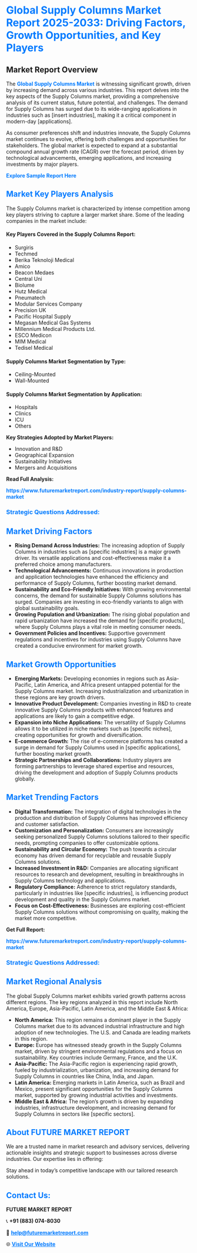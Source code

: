 <h1 style="color: #007BFF;">Global Supply Columns Market Report 2025-2033: Driving Factors, Growth Opportunities, and Key Players</h1>

<section id="overview">
<h2>Market Report Overview</h2>
<p>The <a href="https://www.futuremarketreport.com/industry-report/supply-columns-market" style="color: #007BFF; text-decoration: none;"><strong>Global Supply Columns Market</strong></a> is witnessing significant growth, driven by increasing demand across various industries. This report delves into the key aspects of the Supply Columns market, providing a comprehensive analysis of its current status, future potential, and challenges. The demand for Supply Columns has surged due to its wide-ranging applications in industries such as [insert industries], making it a critical component in modern-day [applications].</p>
<p>As consumer preferences shift and industries innovate, the Supply Columns market continues to evolve, offering both challenges and opportunities for stakeholders. The global market is expected to expand at a substantial compound annual growth rate (CAGR) over the forecast period, driven by technological advancements, emerging applications, and increasing investments by major players.</p>
</section>

<section id="overview">
<p><a href="https://www.futuremarketreport.com/request-sample/reportId=56527" style="color: #007BFF; text-decoration: none;"><strong>Explore Sample Report Here</strong></a></p>
</section>

<section id="key-players">
<h2 style="color: #007BFF;">Market Key Players Analysis</h2>
<p>The Supply Columns market is characterized by intense competition among key players striving to capture a larger market share. Some of the leading companies in the market include:</p>
<h4>Key Players Covered in the Supply Columns Report:</h4>
<ul><li>Surgiris</li><li>Techmed</li><li>Berika Teknoloji Medical</li><li>Amico</li><li>Beacon Medaes</li><li>Central Uni</li><li>Biolume</li><li>Hutz Medical</li><li>Pneumatech</li><li>Modular Services Company</li><li>Precision UK</li><li>Pacific Hospital Supply</li><li>Megasan Medical Gas Systems</li><li>Millennium Medical Products Ltd.</li><li>ESCO Medicon</li><li>MIM Medical</li><li>Tedisel Medical</li></ul>
<h4>Supply Columns Market Segmentation by Type:</h4>
<ul><li>Ceiling-Mounted</li><li>Wall-Mounted</li></ul>

<h4>Supply Columns Market Segmentation by Application:</h4>
<ul><li>Hospitals</li><li>Clinics</li><li>ICU</li><li>Others</li></ul>
<p><strong>Key Strategies Adopted by Market Players:</strong></p>
<ul>
<li>Innovation and R&D</li>
<li>Geographical Expansion</li>
<li>Sustainability Initiatives</li>
<li>Mergers and Acquisitions</li>
</ul>
</section>

<section>
<p><strong>Read Full Analysis: </strong></p><a href="https://www.futuremarketreport.com/industry-report/supply-columns-market" style="color: #007BFF; text-decoration: none;"><strong>https://www.futuremarketreport.com/industry-report/supply-columns-market</strong></a>
<h3 style="color: #007BFF;">Strategic Questions Addressed:</h3>
</section>

<section id="driving-factors">
<h2 style="color: #007BFF;">Market Driving Factors</h2>
<ul>
<li><strong>Rising Demand Across Industries:</strong> The increasing adoption of Supply Columns in industries such as [specific industries] is a major growth driver. Its versatile applications and cost-effectiveness make it a preferred choice among manufacturers.</li>
<li><strong>Technological Advancements:</strong> Continuous innovations in production and application technologies have enhanced the efficiency and performance of Supply Columns, further boosting market demand.</li>
<li><strong>Sustainability and Eco-Friendly Initiatives:</strong> With growing environmental concerns, the demand for sustainable Supply Columns solutions has surged. Companies are investing in eco-friendly variants to align with global sustainability goals.</li>
<li><strong>Growing Population and Urbanization:</strong> The rising global population and rapid urbanization have increased the demand for [specific products], where Supply Columns plays a vital role in meeting consumer needs.</li>
<li><strong>Government Policies and Incentives:</strong> Supportive government regulations and incentives for industries using Supply Columns have created a conducive environment for market growth.</li>
</ul>
</section>

<section id="growth-opportunities">
<h2 style="color: #007BFF;">Market Growth Opportunities</h2>
<ul>
<li><strong>Emerging Markets:</strong> Developing economies in regions such as Asia-Pacific, Latin America, and Africa present untapped potential for the Supply Columns market. Increasing industrialization and urbanization in these regions are key growth drivers.</li>
<li><strong>Innovative Product Development:</strong> Companies investing in R&D to create innovative Supply Columns products with enhanced features and applications are likely to gain a competitive edge.</li>
<li><strong>Expansion into Niche Applications:</strong> The versatility of Supply Columns allows it to be utilized in niche markets such as [specific niches], creating opportunities for growth and diversification.</li>
<li><strong>E-commerce Growth:</strong> The rise of e-commerce platforms has created a surge in demand for Supply Columns used in [specific applications], further boosting market growth.</li>
<li><strong>Strategic Partnerships and Collaborations:</strong> Industry players are forming partnerships to leverage shared expertise and resources, driving the development and adoption of Supply Columns products globally.</li>
</ul>
</section>

<section id="trending-factors">
<h2 style="color: #007BFF;">Market Trending Factors</h2>
<ul>
<li><strong>Digital Transformation:</strong> The integration of digital technologies in the production and distribution of Supply Columns has improved efficiency and customer satisfaction.</li>
<li><strong>Customization and Personalization:</strong> Consumers are increasingly seeking personalized Supply Columns solutions tailored to their specific needs, prompting companies to offer customizable options.</li>
<li><strong>Sustainability and Circular Economy:</strong> The push towards a circular economy has driven demand for recyclable and reusable Supply Columns solutions.</li>
<li><strong>Increased Investment in R&D:</strong> Companies are allocating significant resources to research and development, resulting in breakthroughs in Supply Columns technology and applications.</li>
<li><strong>Regulatory Compliance:</strong> Adherence to strict regulatory standards, particularly in industries like [specific industries], is influencing product development and quality in the Supply Columns market.</li>
<li><strong>Focus on Cost-Effectiveness:</strong> Businesses are exploring cost-efficient Supply Columns solutions without compromising on quality, making the market more competitive.</li>
</ul>
</section>

<section>
<p><strong>Get Full Report: </strong></p><a href="https://www.futuremarketreport.com/industry-report/supply-columns-market" style="color: #007BFF; text-decoration: none;"><strong>https://www.futuremarketreport.com/industry-report/supply-columns-market</strong></a>
<h3 style="color: #007BFF;">Strategic Questions Addressed:</h3>
</section>


<section id="regional-analysis">
<h2 style="color: #007BFF;">Market Regional Analysis</h2>
<p>The global Supply Columns market exhibits varied growth patterns across different regions. The key regions analyzed in this report include North America, Europe, Asia-Pacific, Latin America, and the Middle East & Africa:</p>
<ul>
<li><strong>North America:</strong> This region remains a dominant player in the Supply Columns market due to its advanced industrial infrastructure and high adoption of new technologies. The U.S. and Canada are leading markets in this region.</li>
<li><strong>Europe:</strong> Europe has witnessed steady growth in the Supply Columns market, driven by stringent environmental regulations and a focus on sustainability. Key countries include Germany, France, and the U.K.</li>
<li><strong>Asia-Pacific:</strong> The Asia-Pacific region is experiencing rapid growth, fueled by industrialization, urbanization, and increasing demand for Supply Columns in countries like China, India, and Japan.</li>
<li><strong>Latin America:</strong> Emerging markets in Latin America, such as Brazil and Mexico, present significant opportunities for the Supply Columns market, supported by growing industrial activities and investments.</li>
<li><strong>Middle East & Africa:</strong> The region’s growth is driven by expanding industries, infrastructure development, and increasing demand for Supply Columns in sectors like [specific sectors].</li>
</ul>
</section>

<footer>
<h2 style="color: #007BFF;">About FUTURE MARKET REPORT</h2>
<p>We are a trusted name in market research and advisory services, delivering actionable insights and strategic support to businesses across diverse industries. Our expertise lies in offering:</p>

<p>Stay ahead in today’s competitive landscape with our tailored research solutions.</p>

<h2 style="color: #007BFF;">Contact Us:</h2>
<p><strong>FUTURE MARKET REPORT</strong></p>
<p>📞 <strong>+91 (883) 074-8030</strong></p>
<p>📧 <strong><a href="mailto:help@futuremarketreport.com" style="color: #007BFF;">help@futuremarketreport.com</a></strong></p>
<p>🌐 <strong><a href="https://www.futuremarketreport.com/" style="color: #007BFF;">Visit Our Website</a></strong></p>
</footer>